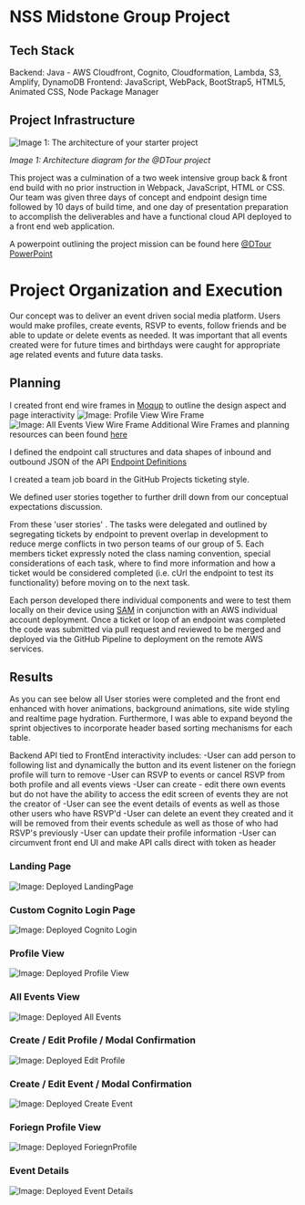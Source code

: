 # NSS Midstone Group Project

## Tech Stack 
Backend: Java - AWS Cloudfront, Cognito, Cloudformation, Lambda, S3, Amplify, DynamoDB
Frontend: JavaScript, WebPack, BootStrap5, HTML5, Animated CSS, Node Package Manager

## Project Infrastructure

![Image 1: The architecture of your starter project](resources/images/architecture_diagram.png)

*Image 1: Architecture diagram for the @DTour project*

This project was a culmination of a two week intensive group back & front end build with no prior instruction in Webpack, JavaScript, HTML or CSS. Our team was given three days of concept and endpoint design time followed by 10 days of build time, and one day of presentation preparation to accomplish the deliverables and have a functional cloud API deployed to a front end web application.

A powerpoint outlining the project mission can be found here [@DTour PowerPoint](https://docs.google.com/presentation/d/1UVmT7e1QBgVxmuxp4RD5vVlZVpYPvCqlumgTPxhtTDg/edit?usp=sharing)

# Project Organization and Execution

Our concept was to deliver an event driven social media platform. Users would make profiles, create events, RSVP to events, follow friends and be able to update or delete events as needed. It was important that all events created were for future times and birthdays were caught for appropriate age related events and future data tasks.


## Planning
I created front end wire frames in [Moqup](https://moqups.com/) to outline the design aspect and page interactivity 
![Image: Profile View Wire Frame](https://github.com/d-tidwell/DTour/blob/main/resources/images/profileView.png)
![Image: All Events View Wire Frame](https://github.com/d-tidwell/DTour/blob/main/resources/images/allEventsView.png)
Additional Wire Frames and planning resources can been found [here](https://github.com/d-tidwell/DTour/blob/main/resources/images/allEventsView.png)

I defined the endpoint call structures and data shapes of inbound and outbound JSON of the API [Endpoint Definitions](https://github.com/d-tidwell/DTour/edit/main/resources/endpoints_needed.md)

I created a team job board in the GitHub Projects ticketing style.

We defined user stories together to further drill down from our conceptual expectations discussion.

From these 'user stories' . The tasks were delegated and outlined by segregating tickets by endpoint to prevent overlap in development to reduce merge conflicts in two person teams of our group of 5. Each members ticket expressly noted the class naming convention, special considerations of each task, where to find more information and how a ticket would be considered completed (i.e. cUrl the endpoint to test its functionality) before moving on to the next task. 

Each person developed there individual components and were to test them locally on their device using [SAM](https://aws.amazon.com/serverless/sam/) in conjunction with an AWS individual account deployment. Once a ticket or loop of an endpoint was completed the code was submitted via pull request and reviewed to be merged and deployed via the GitHub Pipeline to deployment on the remote AWS services.

## Results

As you can see below all User stories were completed and the front end enhanced with hover animations, background animations, site wide styling and realtime page hydration. Furthermore, I was able to expand beyond the sprint objectives to incorporate header based sorting mechanisms for each table.

Backend API tied to FrontEnd interactivity includes:
-User can add person to following list and dynamically the button and its event listener on the foriegn profile will turn to remove
-User can RSVP to events or cancel RSVP from both profile and all events views
-User can create - edit there own events but do not have the ability to access the edit screen of events they are not the creator of
-User can see the event details of events as well as those other users who have RSVP'd
-User can delete an event they created and it will be removed from their events schedule as well as those of who had RSVP's previously
-User can update their profile information
-User can circumvent front end UI and make API calls direct with token as header

### Landing Page
![Image: Deployed LandingPage](https://github.com/d-tidwell/DTour/blob/main/resources/images/LandingPage.png)
### Custom Cognito Login Page
![Image: Deployed Cognito Login](https://github.com/d-tidwell/DTour/blob/main/resources/images/CognitoIntegration.png)
### Profile View
![Image: Deployed Profile View](https://github.com/d-tidwell/DTour/blob/main/resources/images/ProfileView.png)
### All Events View
![Image: Deployed All Events](https://github.com/d-tidwell/DTour/blob/main/resources/images/AllEvents.png)


### Create / Edit Profile / Modal Confirmation
![Image: Deployed Edit Profile](https://github.com/d-tidwell/DTour/blob/main/resources/images/updateProfileModal.png)
### Create / Edit Event / Modal Confirmation
![Image: Deployed Create Event](https://github.com/d-tidwell/DTour/blob/main/resources/images/createEvent.png)
### Foriegn Profile View
![Image: Deployed ForiegnProfile ](https://github.com/d-tidwell/DTour/blob/main/resources/images/FollowingProfileView.png)
### Event Details
![Image: Deployed Event Details ](https://github.com/d-tidwell/DTour/blob/main/resources/images/eventDetails.png)
